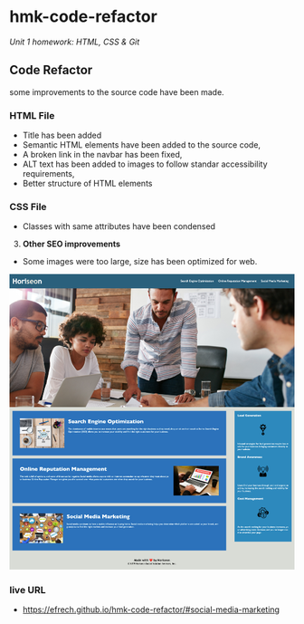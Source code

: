 # hmk-code-refactor
*Unit 1 homework: HTML, CSS &amp; Git*


## Code Refactor
some improvements to the source code have been made. 

### **HTML File** 
- Title has been added
- Semantic HTML elements have been added to the source code,
- A broken link in the navbar has been fixed,
- ALT text has been added to images to follow standar accessibility requirements,
- Better structure of HTML elements


### **CSS File**
- Classes with same attributes have been condensed 

3. **Other SEO improvements**
- Some images were too large, size has been optimized for web. 

![alt text](./assets/images/HReadme%20Image.png)

### live URL
* https://efrech.github.io/hmk-code-refactor/#social-media-marketing
